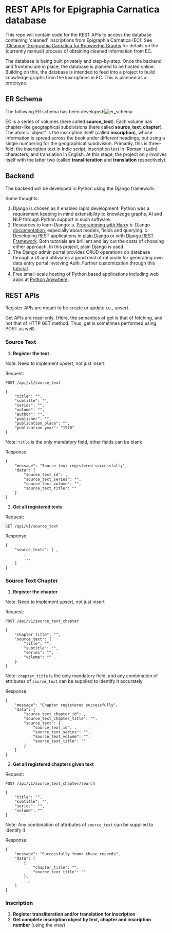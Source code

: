 # REST APIs for Epigraphia Carnatica database

This repo will contain code for the REST APIs to access the database containing 'cleaned' inscriptions from Epigraphia Carnatica (EC). See ['Cleaning' Epigraphia Carnatica for Knowledge Graphs](https://github.com/ShreyasKolpe/epigraphia-data-cleaning) for details on the (currently manual) process of obtaining cleaned information from EC.

The database is being built privately and step-by-step. Once the backend and frontend are in place, the database is planned to be hosted online. Building on this, the database is intended to feed into a project to build knowledge graphs from the inscriptions in EC. This is planned as a prototype.

## ER Schema

The following ER schema has been developed:![er_schema](https://user-images.githubusercontent.com/13967444/163443220-3d36cb1a-63f4-43e0-9938-d8afbe544c8f.svg)

EC is a series of volumes (here called **source_text**). Each volume has chapter-like geographical subdivisions (here called **source_text_chapter**). The atomic 'object' is the inscription itself (called **inscription**), whose information is spread across the book under different headings, but using a single numbering for the geographical subdivision. Primarily, this is three-fold: the inscription text in Indic script, inscription text in 'Roman' (Latin) characters, and translation in English. At this stage, the project only involves itself with the latter two (called **transliteration** and **translation** respectively).

## Backend

The backend will be developed in Python using the Django framework.

Some thoughts:
1. Django is chosen as it enables rapid development. Python was a requirement keeping in mind extensibility to knowledge graphs, AI and NLP through Python support in such software.
2. Resources to learn Django:
    a. [Programming with Harry](https://www.youtube.com/playlist?list=PLK8cqdr55Tsv-D2HMdrnD32oOVBNvmxjr)
    b. Django [documentation](https://docs.djangoproject.com/en/4.0/), especially about models, fields and querying.
    c. Developing REST applications in [plain Django](https://stackabuse.com/creating-a-rest-api-in-python-with-django/) or with [Django REST Framework](https://stackabuse.com/creating-a-rest-api-with-django-rest-framework/). Both tutorials are brilliant and lay out the costs of choosing either approach. In this project, plain Django is used.
3. The Django admin portal provides CRUD operations on database through a UI and obliviates a good deal of rationale for generating own data entry portal involving Auth. Further customization through this [tutorial](https://realpython.com/customize-django-admin-python/). 
4. Free small-scale hosting of Python based applications including web apps at [Python Anywhere](https://www.pythonanywhere.com/).


## REST APIs

Register APIs are meant to be create or update i.e., upsert.


Get APIs are read-only. (Here, the semantics of get is that of fetching, and not that of HTTP GET method. Thus, get is sometimes performed using POST as well)

### Source Text

1. **Register the text**

Note: Need to implement upsert, not just insert

Request:

```
POST /api/v1/source_text

{
	"title": "",
    "subtitle": "",
    "series": "",
    "volume": "",
	"author": "",
    "publisher": "",
    "publication_place": "",
	"publication_year": "1978"
}
```

Note: `title` is the only mandatory field, other fields can be blank

Response:

```
{
    "message": "Source text registered successfully",
    "data": {
        "source_text_id": ,
        "source_text_series": "",
        "source_text_volume": "",
        "source_text_title": ""
    }
}
```

2. **Get all registered texts**

Request:

```
GET /api/v1/source_text
```

Response:

```
{
    "source_texts": [ ,
        ,
        ...
    ]
}
```


### Source Text Chapter

1. **Register the chapter**

Note: Need to implement upsert, not just insert

Request:

```
POST /api/v1/source_text_chapter

{
	"chapter_title": "",
	"source_text": {
		"title": "",
        "subtitle": "",
        "series": "",
		"volume": ""
	}
}
```

Note: `chapter_title` is the only mandatory field, and any combination of attributes of `source_text` can be supplied to identify it accurately 

Response:

```
{
    "message": "Chapter registered successfully",
    "data": {
        "source_text_chapter_id": ,
        "source_text_chapter_title": "",
        "source_text": {
            "source_text_id": ,
            "source_text_series": "",
            "source_text_volume": "",
            "source_text_title": ""
        }
    }
}
```

2. **Get all registered chapters given text**


Request:

```
POST /api/v1/source_text_chapter/search

{
	"title": "",
    "subtitle": "",
    "series": "",
	"volume": ""
}
```

Note: Any combination of attributes of `source_text` can be supplied to identify it

Response:

```
{
    "message": "Successfully found these records",
    "data": [
        {
            "chapter_title": "",
            "source_text_title": ""
        },
        ...
    ]
}
```

### Inscription

1. **Register transliteration and/or translation for inscription**
2. **Get complete inscription object by text, chapter and inscription number** (using the view)